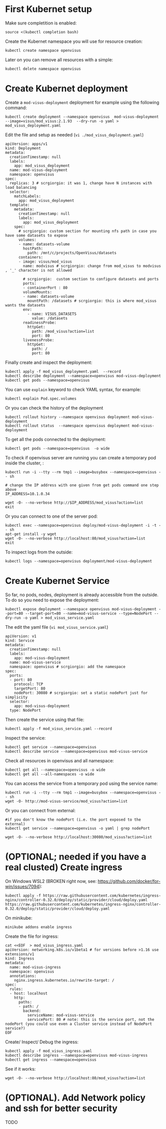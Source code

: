 # First Kubernet setup

Make sure completition is enabled:

```
source <(kubectl completion bash)
```

Create the Kubernet namespace you will use for resource creation:

```
kubectl create namespace openvisus
```

Later on you can remove all resources with a simple:

```
kubectl delete namespace openvisus
```

# Create Kubernet deployment

Create a `mod-visus-deployment` deployment for example using the following command:

```
kubectl create deployment --namespace openvisus  mod-visus-deployment --image=visus/mod_visus:2.1.93  --dry-run -o yaml > mod_visus_deployment.yaml
```

Edit the file and setup as needed (`vi ./mod_visus_deployment.yaml`)

``` 
apiVersion: apps/v1
kind: Deployment
metadata:
  creationTimestamp: null
  labels:
    app: mod_visus_deployment
  name: mod-visus-deployment
  namespace: openvisus
spec:
  replicas: 3 # scrgiorgio: it was 1, change have N instances with load balancing
  selector:
    matchLabels:
      app: mod_visus_deployment
  template:
    metadata:
      creationTimestamp: null
      labels:
        app: mod_visus_deployment
    spec:
      # scrgiorgio: custom section for mounting nfs path in case you have some datasets to expose
      volumes:
      - name: datasets-volume
        hostPath:
          path: /mnt/c/projects/OpenVisus/datasets
      containers:
      - image: visus/mod_visus
        name: modvisus # scrgiorgio: change from mod_visus to modvisus , '_' character is not allowed
        
        # scrgiorgio:  custom section to configure datasets and ports 
        ports:                   
        - containerPort : 80   
        volumeMounts:
        - name: datasets-volume
          mountPath: /datasets # scrgiorgio: this is where mod_visus wants the datasets 
        env:                    
          - name: VISUS_DATASETS 
            value: /datasets  
        readinessProbe:
          httpGet:
            path: /mod_visus?action=list
            port: 80
        livenessProbe:
          httpGet:
            path: /
            port: 80
```

Finally create and inspect the deployment:

```
kubectl apply -f mod_visus_deployment.yaml  --record 
kubectl describe deployment --namespace=openvisus mod-visus-deployment
kubectl get pods --namespace=openvisus
```

You can use `explain` keyword to check YAML syntax, for example:

```
kubectl explain Pod.spec.volumes
```

Or you can check the history of the deployment

```
kubectl rollout history --namespace openvisus deployment mod-visus-deployment
kubectl rollout status  --namespace openvisus deployment mod-visus-deployment
```

To get all the pods connected to the deployment:

```
kubectl get pods --namespace=openvisus  -o wide
```

To check if openvisus server are running you can create a temporary pod inside the cluster, :

```
kubectl run -i --tty --rm tmp1 --image=busybox --namespace=openvisus -- sh

# change the IP address with one given from get pods command one step above
IP_ADDRESS=10.1.0.34 

wget -O- --no-verbose http://$IP_ADDRESS/mod_visus?action=list 
exit
```

Or you can connect to one of the server pod:

```
kubectl exec --namespace=openvisus deploy/mod-visus-deployment -i -t -- sh
apt-get install -y wget
wget -O- --no-verbose http://localhost:80/mod_visus?action=list
exit
```

To inspect logs from the outside:

```
kubectl logs --namespace=openvisus deployment/mod-visus-deployment
```

# Create Kubernet Service

So far, no pods, nodes, deployment is already accessible from the outside.
To do so you  need to expose the deployment:

```
kubectl expose deployment --namespace openvisus mod-visus-deployment --port=80 --target-port=80 --name=mod-visus-service --type=NodePort --dry-run -o yaml > mod_visus_service.yaml
```

The edit the yaml file (`vi mod_visus_service.yaml`)

```
apiVersion: v1
kind: Service
metadata:
  creationTimestamp: null
  labels:
    app: mod-visus-deployment
  name: mod-visus-service
  namespace: openvisus # scrgiorgio: add the namespace
spec:
  ports:
  - port: 80
    protocol: TCP
    targetPort: 80
    nodePort: 30080 # scrgiorgio: set a static nodePort just for simplicity 
  selector:
    app: mod-visus-deployment
  type: NodePort
```

Then create the service using that file:

```
kubectl apply -f mod_visus_service.yaml --record
```

Inspect the service:

```
kubectl get service --namespace=openvisus
kubectl describe service --namespace=openvisus mod-visus-service
```

Check all resources in openvisus and all namespace:

```
kubectl get all --namespace=openvisus -o wide 
kubectl get all --all-namespaces -o wide 
```

You can access the service from a temporary pod using the service name:

```
kubectl run -i --tty --rm tmp1 --image=busybox --namespace=openvisus -- sh
wget -O- http://mod-visus-service/mod_visus?action=list
```

Or you can connect from external:

```
#if you don't know the nodePort (i.e. the port exposed to the external)
kubectl get service --namespace=openvisus -o yaml | grep nodePort

wget -O- --no-verbose http://localhost:30080/mod_visus?action=list
```

# (OPTIONAL; needed if you have a real clusted) Create ingress 

On Windows WSL2 (BROKEN right now, see: https://github.com/docker/for-win/issues/7094):

```
kubectl apply -f https://raw.githubusercontent.com/kubernetes/ingress-nginx/controller-0.32.0/deploy/static/provider/cloud/deploy.yaml
https://raw.githubusercontent.com/kubernetes/ingress-nginx/controller-0.32.0/deploy/static/provider/cloud/deploy.yaml
```

On minikube:

```
minikube addons enable ingress
```


Create the file for ingress:

```
cat <<EOF  > mod_visus_ingress.yaml
apiVersion: networking.k8s.io/v1beta1 # for versions before >1.16 use extensions/v1
kind: Ingress
metadata:
  name: mod-visus-ingress
  namespace: openvisus
  annotations:
    nginx.ingress.kubernetes.io/rewrite-target: /
spec:
  rules:
  - host: localhost
    http:
      paths:
      - path: /
        backend:
          serviceName: mod-visus-service
          servicePort: 80 # note: this is the service port, not the nodePort (you could use even a Cluster service instead of NodePort service?)
EOF
```

Create/ Inspect/ Debug the ingress:

```
kubectl apply -f mod_visus_ingress.yaml
kubectl describe ingress --namespace=openvisus mod-visus-ingress 
kubectl get ingress --namespace=openvisus
```

See if it works:

```
wget -O- --no-verbose http://localhost:80/mod_visus?action=list
```


# (OPTIONAL). Add Network policy and ssh for better security

TODO
